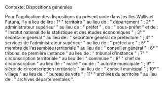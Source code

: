 Contexte: Dispositions générales

Pour l'application des dispositions du présent code dans les îles Wallis et Futuna, il y a lieu de lire : 1° " territoire " au lieu de : " département " ; 2° " administrateur supérieur " au lieu de : " préfet " , de : " sous-préfet " et de : " Institut national de la statistique et des études économiques " ; 3° " secrétaire général " au lieu de : " secrétaire général de préfecture " ; 4° " services de l'administrateur supérieur " au lieu de : " préfecture " ; 5° " membre de l'assemblée territoriale " au lieu de : " conseiller général " ; 6° " tribunal de première instance " au lieu de : " tribunal d'instance " ; 7° " circonscription territoriale " au lieu de : " commune " ; 8° " chef de circonscription " au lieu de : " maire " ou de : " autorité municipale " ; 9° " siège de circonscription territoriale " au lieu de : " conseil municipal " ; 10° " village " au lieu de : " bureau de vote " ; 11° " archives du territoire " au lieu de : " archives départementales ".